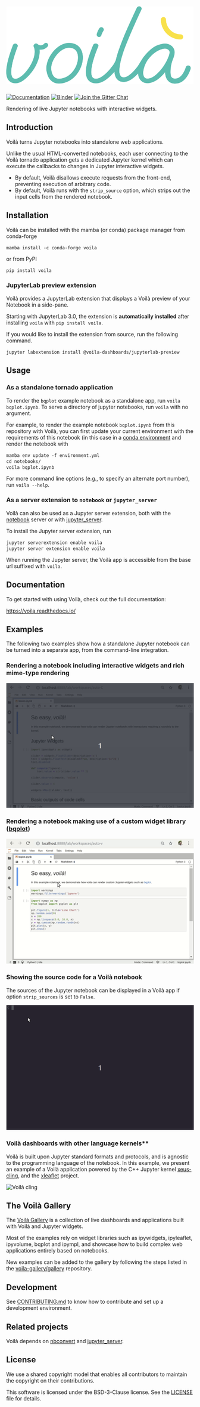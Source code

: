 # ![voila](docs/source/voila-logo.svg)

[![Documentation](http://readthedocs.org/projects/voila/badge/?version=latest)](https://voila.readthedocs.io/en/latest/?badge=latest)
[![Binder](https://mybinder.org/badge_logo.svg)](https://mybinder.org/v2/gh/voila-dashboards/voila/stable?urlpath=voila%2Ftree%2Fnotebooks)
[![Join the Gitter Chat](https://badges.gitter.im/Join%20Chat.svg)](https://gitter.im/QuantStack/Lobby?utm_source=badge&utm_medium=badge&utm_campaign=pr-badge&utm_content=badge)

Rendering of live Jupyter notebooks with interactive widgets.

## Introduction

Voilà turns Jupyter notebooks into standalone web applications.

Unlike the usual HTML-converted notebooks, each user connecting to the Voilà
tornado application gets a dedicated Jupyter kernel which can execute the
callbacks to changes in Jupyter interactive widgets.

- By default, Voilà disallows execute requests from the front-end, preventing
  execution of arbitrary code.
- By default, Voilà runs with the `strip_source` option, which strips out the
  input cells from the rendered notebook.

## Installation

Voilà can be installed with the mamba (or conda) package manager from conda-forge

```
mamba install -c conda-forge voila
```

or from PyPI

```
pip install voila
```

### JupyterLab preview extension

Voilà provides a JupyterLab extension that displays a Voilà preview of your Notebook in a side-pane.

Starting with JupyterLab 3.0, the extension is **automatically installed** after installing `voila`
with `pip install voila`.

If you would like to install the extension from source, run the following command.

```
jupyter labextension install @voila-dashboards/jupyterlab-preview
```

## Usage

### As a standalone tornado application

To render the `bqplot` example notebook as a standalone app, run
`voila bqplot.ipynb`.
To serve a directory of jupyter notebooks, run `voila` with no argument.

For example, to render the example notebook `bqplot.ipynb` from this repository with Voilà, you can first update your current environment with the requirements of this notebook (in this case in a [conda environment](https://docs.conda.io/projects/conda/en/latest/user-guide/tasks/manage-environments.html) and render the notebook with

```
mamba env update -f environment.yml
cd notebooks/
voila bqplot.ipynb
```

For more command line options (e.g., to specify an alternate port number),
run `voila --help`.

### As a server extension to `notebook` or `jupyter_server`

Voilà can also be used as a Jupyter server extension, both with the
[notebook](https://github.com/jupyter/notebook) server or with
[jupyter_server](https://github.com/jupyter/jupyter_server).

To install the Jupyter server extension, run

```
jupyter serverextension enable voila
jupyter server extension enable voila
```

When running the Jupyter server, the Voilà app is accessible from the base url
suffixed with `voila`.

## Documentation

To get started with using Voilà, check out the full documentation:

https://voila.readthedocs.io/

## Examples

The following two examples show how a standalone Jupyter notebook can be turned into a separate app, from the command-line integration.

### Rendering a notebook including interactive widgets and rich mime-type rendering

![Voilà basics](voila-basics.gif)

### Rendering a notebook making use of a custom widget library ([bqplot](https://github.com/bloomberg/bqplot))

![Voilà bqplot](voila-bqplot.gif)

### Showing the source code for a Voilà notebook

The sources of the Jupyter notebook can be displayed in a Voilà app if option `strip_sources` is set to `False`.

![Voilà sources](voila-sources.gif)

### Voilà dashboards with other language kernels\*\*

Voilà is built upon Jupyter standard formats and protocols, and is agnostic to the programming language of the notebook. In this example, we present an example of a Voilà application powered by the C++ Jupyter kernel [xeus-cling](https://github.com/jupyter-xeus/xeus-cling), and the [xleaflet](https://github.com/jupyter-xeus/xleaflet) project.

![Voilà cling](voila-cling.gif)

## The Voilà Gallery

The [Voilà Gallery](https://voila-gallery.org) is a collection of live dashboards and applications built with Voilà and Jupyter widgets.

Most of the examples rely on widget libraries such as ipywidgets, ipyleaflet, ipyvolume, bqplot and ipympl, and showcase how to build complex web applications entirely based on notebooks.

New examples can be added to the gallery by following the steps listed in the [voila-gallery/gallery](https://github.com/voila-gallery/gallery) repository.

## Development

See [CONTRIBUTING.md](./CONTRIBUTING.md) to know how to contribute and set up a development environment.

## Related projects

Voilà depends on [nbconvert](https://github.com/jupyter/nbconvert) and
[jupyter_server](https://github.com/jupyter/jupyter_server/).

## License

We use a shared copyright model that enables all contributors to maintain the
copyright on their contributions.

This software is licensed under the BSD-3-Clause license. See the
[LICENSE](LICENSE) file for details.
